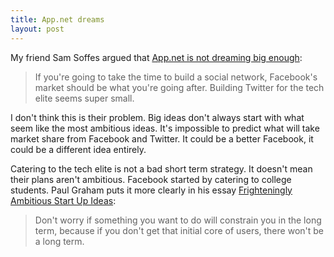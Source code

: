 ```yaml
---
title: App.net dreams
layout: post
---
```


My friend Sam Soffes argued that [App.net is not dreaming big enough](http://samsoff.es/posts/app-net-is-dreaming-small):

> If you're going to take the time to build a social network, Facebook's market should be what you're going after. Building Twitter for the tech elite seems super small.

I don't think this is their problem. Big ideas don't always start with what seem like the most ambitious ideas. It's impossible to predict what will take market share from Facebook and Twitter. It could be a better Facebook, it could be a different idea entirely.

Catering to the tech elite is not a bad short term strategy. It doesn't mean their plans aren't ambitious. Facebook started by catering to college students. Paul Graham puts it more clearly in his essay [Frighteningly Ambitious Start Up Ideas](http://paulgraham.com/ambitious.html):

> Don't worry if something you want to do will constrain you in the long term, because if you don't get that initial core of users, there won't be a long term.
